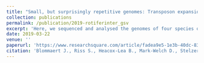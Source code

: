 ```yaml
---
title: "Small, but surprisingly repetitive genomes: Transposon expansion and not polyploidy has driven a doubling in genome size in a metazoan species complex "
collection: publications
permalink: /publication/2019-rotiferinter_gsv
excerpt: 'Here, we sequenced and analysed the genomes of four species of this complex with nuclear DNA contents spanning 110- 422 Mbp. To establish the likely mechanisms of genome size change, we analysed both sequencing read libraries and assemblies for signatures of polyploidy and repetitive element content. We also compared these genomes to that of B. calyciflorus, the closest relative with a sequenced genome (293 Mbp nuclear DNA content). Despite the very large differences in genome size, we saw no evidence of ploidy level changes across the B. plicatilis complex. However, repetitive element content explained a large portion of genome size variation (at least 54%). The species with the largest genome, B. asplanchnoidis, has a strikingly high 44% repetitive element content, while the smaller B. plicatilis genomes contain between 14% and 25% repetitive elements. According to our analyses, the B. calyciflorus genome contains 39% repetitive elements, which is substantially higher than previously reported (21%), and suggests that high repetitive element load could be widespread in monogonont rotifers.'
date: 2019-03-22
venue: ''
paperurl: 'https://www.researchsquare.com/article/fadea9e5-1e3b-40dc-83d2-053478c31141/v1'
citation: 'Blommaert J., Riss S., Heacox-Lea B., Mark-Welch D., Stelzer CP. (submitted). &quot;Small, but surprisingly repetitive genomes: Transposon expansion and not polyploidy has driven a doubling in genome size in a metazoan species complex .&quot; <i>in review</i>'
---
```

